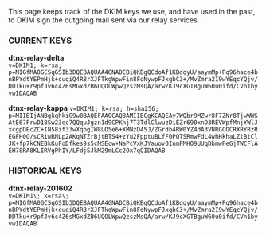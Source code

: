 This page keeps track of the DKIM keys we use, and have used in the 
past, to DKIM sign the outgoing mail sent via our relay services.

### CURRENT KEYS

**dtnx-relay-delta**  
`v=DKIM1; k=rsa; p=MIGfMA0GCSqGSIb3DQEBAQUAA4GNADCBiQKBgQCdoAf1KBdqyU/aaymMp+Pq96hace4bnBPYdtYEPmHjk+cuqiQ4R8rXJFTkgWpwFin8FoNywpFJxgbC3+/MvZmra2I9wYEqcYQjv/DDTku+r9pfJv6c4Z6sMGxdZB6UQOLWpwQzszMsQA/arw/KJ9cXGTBguW60u0ifd/CVn1byvwIDAQAB`

**dtnx-relay-kappa**
`v=DKIM1; k=rsa; h=sha256; p=MIIBIjANBgkqhkiG9w0BAQEFAAOCAQ8AMIIBCgKCAQEAy7WQbr9MZwr8F7ZNr8TjwWWSAtE67FrwD18Sw23ec7QQquJgzn1d9CPKnj7T3TdlClwuzDiEZr690xnD3REVWpfMnjYWlJxcgpDEcZC+IN58if33wXqbgIW8LO5e6+XMNzD45J/ZGrdb4RW0YZ4dA3VNRGCOCRXRYRzREGFH0G/sCRiwRNLp2AKqNTZrBjtBTS4+zYu2FpptuBLfF0PQTSRmwFdL4whHkhaLZtBtClJK+fp7kCNEBkKuFoDfkes9s5cMSEcw+NaPcVxKJYauov0InmFMHO9UUqDbmwPeGjTWCFlAEH78RA8KLIRVgPhIY/LFdjSJkM29mLCc2Ox7qQIDAQAB`

### HISTORICAL KEYS

**dtnx-relay-201602**  
`v=DKIM1\; k=rsa\; p=MIGfMA0GCSqGSIb3DQEBAQUAA4GNADCBiQKBgQCdoAf1KBdqyU/aaymMp+Pq96hace4bnBPYdtYEPmHjk+cuqiQ4R8rXJFTkgWpwFin8FoNywpFJxgbC3+/MvZmra2I9wYEqcYQjv/DDTku+r9pfJv6c4Z6sMGxdZB6UQOLWpwQzszMsQA/arw/KJ9cXGTBguW60u0ifd/CVn1byvwIDAQAB`

